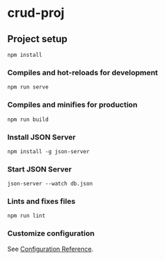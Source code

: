 # crud-proj

## Project setup
```
npm install
```

### Compiles and hot-reloads for development
```
npm run serve
```

### Compiles and minifies for production
```
npm run build
```
### Install JSON Server
```
npm install -g json-server
```
### Start JSON Server
```
json-server --watch db.json
```
### Lints and fixes files
```
npm run lint
```


### Customize configuration
See [Configuration Reference](https://cli.vuejs.org/config/).
